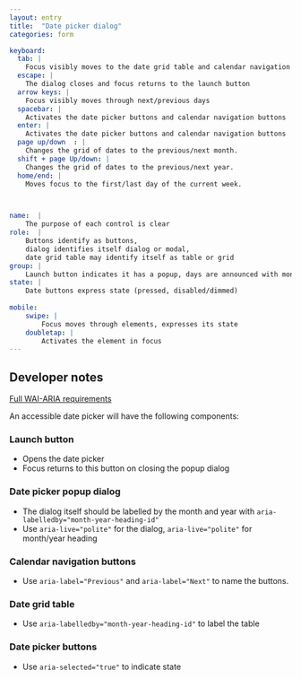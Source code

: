 ```yaml
---
layout: entry
title:  "Date picker dialog"
categories: form

keyboard:
  tab: |
    Focus visibly moves to the date grid table and calendar navigation buttons
  escape: |
    The dialog closes and focus returns to the launch button
  arrow keys: |
    Focus visibly moves through next/previous days
  spacebar: |
    Activates the date picker buttons and calendar navigation buttons
  enter: |
    Activates the date picker buttons and calendar navigation buttons
  page up/down	: | 
    Changes the grid of dates to the previous/next month.
  shift + page Up/down: |
    Changes the grid of dates to the previous/next year.
  home/end: |
    Moves focus to the first/last day of the current week.   



name:  |
    The purpose of each control is clear
role:  |
    Buttons identify as buttons, 
    dialog identifies itself dialog or modal, 
    date grid table may identify itself as table or grid
group: |
    Launch button indicates it has a popup, days are announced with month and year
state: |
    Date buttons express state (pressed, disabled/dimmed)
            
mobile:
    swipe: |
        Focus moves through elements, expresses its state
    doubletap: |
        Activates the element in focus
---
```


## Developer notes

[Full WAI-ARIA requirements](https://www.w3.org/TR/wai-aria-practices/examples/dialog-modal/datepicker-dialog.html)

An accessible date picker will have the following components:
### Launch button
- Opens the date picker
- Focus returns to this button on closing the popup dialog

### Date picker popup dialog
- The dialog itself should be labelled by the month and year with `aria-labelledby="month-year-heading-id"`
- Use `aria-live="polite"` for the dialog, `aria-live="polite"` for month/year heading

### Calendar navigation buttons
- Use `aria-label="Previous"` and `aria-label="Next"` to name the buttons.

### Date grid table
- Use `aria-labelledby="month-year-heading-id"` to label the table

### Date picker buttons
  - Use `aria-selected="true"` to indicate state